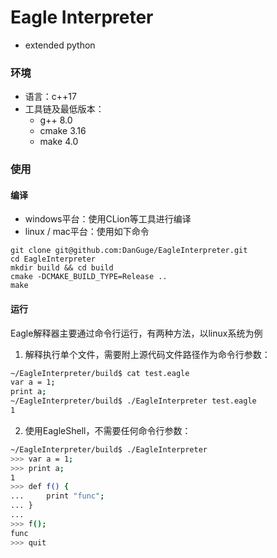 # Eagle Interpreter
* extended python



### 环境

+ 语言：c++17
+ 工具链及最低版本：
	+ g++ 8.0
	+ cmake 3.16
	+ make 4.0



### 使用

#### 编译

+ windows平台：使用CLion等工具进行编译
+ linux / mac平台：使用如下命令

```
git clone git@github.com:DanGuge/EagleInterpreter.git
cd EagleInterpreter
mkdir build && cd build
cmake -DCMAKE_BUILD_TYPE=Release ..
make
```

#### 运行

Eagle解释器主要通过命令行运行，有两种方法，以linux系统为例

1. 解释执行单个文件，需要附上源代码文件路径作为命令行参数：

```bash
~/EagleInterpreter/build$ cat test.eagle
var a = 1;
print a;
~/EagleInterpreter/build$ ./EagleInterpreter test.eagle
1
```

2. 使用EagleShell，不需要任何命令行参数：

```bash
~/EagleInterpreter/build$ ./EagleInterpreter
>>> var a = 1;
>>> print a;
1
>>> def f() {
...     print "func";
... }
...
>>> f();
func
>>> quit
```

